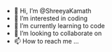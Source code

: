 - 👋 Hi, I’m @ShreeyaKamath
- 👀 I’m interested in coding
- 🌱 I’m currently learning to code 
- 💞️ I’m looking to collaborate on 
- 📫 How to reach me ...

<!---
ShreeyaKamath/ShreeyaKamath is a ✨ special ✨ repository because its `README.md` (this file) appears on your GitHub profile.
You can click the Preview link to take a look at your changes.
--->
